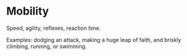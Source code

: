 # Mobility

Speed, agility, reflexes, reaction time.

Examples: dodging an attack, making a huge leap of faith, and briskly climbing, running, or swimming.